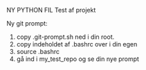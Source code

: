 NY PYTHON FIL 
Test af projekt

Ny git prompt:
1) copy .git-prompt.sh ned i din root.
2) copy indeholdet af .bashrc over i din egen
3) source .bashrc
4) gå ind i my_test_repo og se din nye prompt